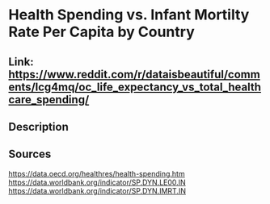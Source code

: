 # Health Spending vs. Infant Mortilty Rate Per Capita by Country

## Link: https://www.reddit.com/r/dataisbeautiful/comments/lcg4mq/oc_life_expectancy_vs_total_healthcare_spending/

## Description


## Sources
https://data.oecd.org/healthres/health-spending.htm
https://data.worldbank.org/indicator/SP.DYN.LE00.IN
https://data.worldbank.org/indicator/SP.DYN.IMRT.IN